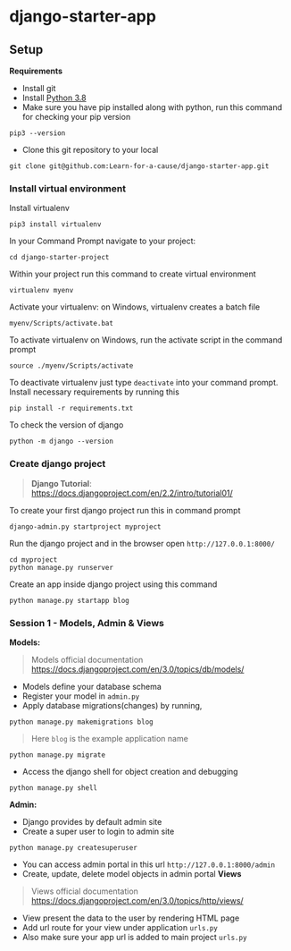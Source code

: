 # django-starter-app

## Setup

**Requirements**
  * Install git
  * Install [Python 3.8](https://www.python.org/downloads/windows/)  
  * Make sure you have pip installed along with python, run this command for checking your pip version
  ```
  pip3 --version
  ```
  * Clone this git repository to your local
  ```
  git clone git@github.com:Learn-for-a-cause/django-starter-app.git
  ```
### Install virtual environment
Install virtualenv
  
```
pip3 install virtualenv
```
In your Command Prompt navigate to your project:
```
cd django-starter-project
```
Within your project run this command to create virtual environment
```
virtualenv myenv
```
Activate your virtualenv: on Windows, virtualenv creates a batch file
```
myenv/Scripts/activate.bat
```
To activate virtualenv on Windows, run the activate script in the command prompt
```
source ./myenv/Scripts/activate
```
To deactivate virtualenv just type `deactivate` into your command prompt. Install necessary requirements by running this
```
pip install -r requirements.txt 
```
To check the version of django
```
python -m django --version
```
### Create django project
> **Django Tutorial**: https://docs.djangoproject.com/en/2.2/intro/tutorial01/

To create your first django project run this in command prompt
```
django-admin.py startproject myproject
```
Run the django project and in the browser open `http://127.0.0.1:8000/`
```
cd myproject
python manage.py runserver
```
Create an app inside django project using this command
```
python manage.py startapp blog
```

### Session 1 - Models, Admin & Views
**Models:**
  > Models official documentation https://docs.djangoproject.com/en/3.0/topics/db/models/

  * Models define your database schema
  * Register your model in `admin.py`
  * Apply database migrations(changes) by running, 
  ```
  python manage.py makemigrations blog
  ```
  > Here `blog` is the example application name
  ```
  python manage.py migrate
  ```
  * Access the django shell for object creation and debugging 
  ```
  python manage.py shell
  ``` 
**Admin:**
  * Django provides by default admin site
  * Create a super user to login to admin site
  ```
  python manage.py createsuperuser
  ```
  * You can access admin portal in this url `http://127.0.0.1:8000/admin`
  * Create, update, delete model objects in admin portal
**Views**
  > Views official documentation https://docs.djangoproject.com/en/3.0/topics/http/views/
  
  * View present the data to the user by rendering HTML page
  * Add url route for your view under application `urls.py`
  * Also make sure your app url is added to main project `urls.py`

